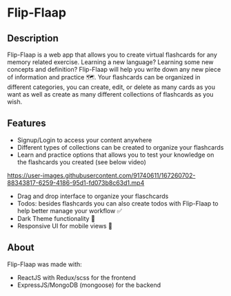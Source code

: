 # Flip-Flaap

## Description

Flip-Flaap is a web app that allows you to create virtual flashcards for any memory related exercise. Learning a new language? Learning some new concepts and definition? Flip-Flaap will help you write down any new piece of information and practice :world_map:. 
Your flashcards can be organized in different categories, you can create, edit, or delete as many cards as you want as well as create as many different collections of flashcards as you wish. 

## Features

- Signup/Login to access your content anywhere
- Different types of collections can be created to organize your flashcards
- Learn and practice options that allows you to test your knowledge on the flashcards you created (see below video)

https://user-images.githubusercontent.com/91740611/167260702-88343817-6259-4186-95d1-fd073b8c63d1.mp4

- Drag and drop interface to organize your flaschcards 
- Todos: besides flashcards you can also create todos with Flip-Flaap to help better manage your workflow :white_check_mark:
- Dark Theme functionality :crescent_moon:
- Responsive UI for mobile views :iphone:

## About

Flip-Flaap was made with: 
- ReactJS with Redux/scss for the frontend
- ExpressJS/MongoDB (mongoose) for the backend